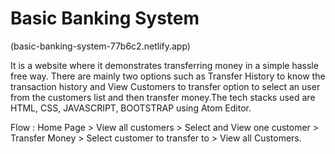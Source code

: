 # Basic Banking System

(basic-banking-system-77b6c2.netlify.app)

It is a website where it demonstrates transferring money in a simple hassle free way. There are mainly two options such as Transfer History to know the transaction history and View Customers to transfer option to select an user from the customers list and then transfer money.The tech stacks used are HTML, CSS, JAVASCRIPT, BOOTSTRAP using Atom Editor.

Flow : Home Page > View all customers > Select and View one customer > Transfer Money > Select customer to transfer to > View all Customers.
